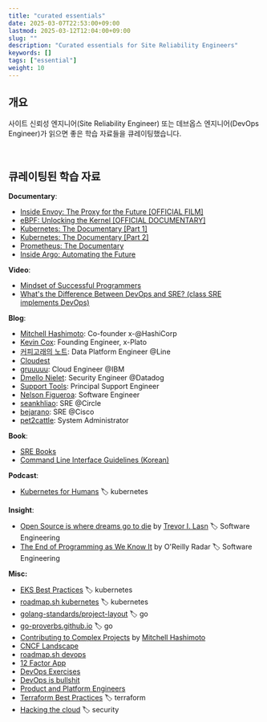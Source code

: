 ```yaml
---
title: "curated essentials"
date: 2025-03-07T22:53:00+09:00
lastmod: 2025-03-12T12:04:00+09:00
slug: ""
description: "Curated essentials for Site Reliability Engineers"
keywords: []
tags: ["essential"]
weight: 10
---
```


## 개요

사이트 신뢰성 엔지니어(Site Reliability Engineer) 또는 데브옵스 엔지니어(DevOps Engineer)가 읽으면 좋은 학습 자료들을 큐레이팅했습니다.

&nbsp;

## 큐레이팅된 학습 자료

**Documentary**:

- [Inside Envoy: The Proxy for the Future [OFFICIAL FILM]](https://youtu.be/uaksVVHDhYU?si=Tml6qdM8EWOO0eIM)
- [eBPF: Unlocking the Kernel [OFFICIAL DOCUMENTARY]](https://youtu.be/Wb_vD3XZYOA?si=bzRES3oSqi1BxVb9)
- [Kubernetes: The Documentary [Part 1]](https://youtu.be/BE77h7dmoQU?si=Z8SogwURaHyO2vSa)
- [Kubernetes: The Documentary [Part 2]](https://youtu.be/318elIq37PE?si=9VvPqRjXrKk-bnhS)
- [Prometheus: The Documentary](https://youtu.be/rT4fJNbfe14?si=IpI_WplBDiUpqDKK)
- [Inside Argo: Automating the Future](https://youtu.be/ox3Gx3eCTCs?si=VJGSP1bgOADfg300)

**Video**:

- [Mindset of Successful Programmers](https://www.youtube.com/watch?v=nogh434ykF0)
- [What's the Difference Between DevOps and SRE? (class SRE implements DevOps)](https://www.youtube.com/watch?v=uTEL8Ff1Zvk)

**Blog**:

- [Mitchell Hashimoto](https://mitchellh.com/): Co-founder x-@HashiCorp
- [Kevin Cox](https://kevincox.ca/): Founding Engineer, x-Plato
- [커피고래의 노트](https://coffeewhale.com/): Data Platform Engineer @Line
- [Cloudest](https://cloudest.oopy.io/)
- [gruuuuu](https://gruuuuu.github.io/): Cloud Engineer @IBM
- [Dmello Nielet](https://dmellonielet.com/): Security Engineer @Datadog
- [Support Tools](https://support.tools/): Principal Support Engineer
- [Nelson Figueroa](https://nelsonfigueroa.dev/): Software Engineer
- [seankhliao](https://seankhliao.com/): SRE @Circle
- [bejarano](https://www.bejarano.io/): SRE @Cisco
- [pet2cattle](https://pet2cattle.com/): System Administrator

**Book**:

- [SRE Books](https://sre.google/books/)
- [Command Line Interface Guidelines (Korean)](https://clig.kr/)

**Podcast**:

- [Kubernetes for Humans](https://podcasts.apple.com/us/podcast/kubernetes-for-humans/id1706941753?l=ko) 🏷️ kubernetes

**Insight**:

- [Open Source is where dreams go to die](https://www.trevorlasn.com/blog/open-source-is-where-dreams-go-to-die) by [Trevor I. Lasn](https://github.com/indreklasn) 🏷️ Software Engineering
- [The End of Programming as We Know It](https://www.oreilly.com/radar/the-end-of-programming-as-we-know-it/) by O'Reilly Radar 🏷️ Software Engineering

**Misc:**

- [EKS Best Practices](https://aws.github.io/aws-eks-best-practices/) 🏷️ kubernetes
- [roadmap.sh kubernetes](https://roadmap.sh/kubernetes) 🏷️ kubernetes
- [golang-standards/project-layout](https://github.com/golang-standards/project-layout/blob/master/README_ko.md) 🏷️ go
- [go-proverbs.github.io](https://go-proverbs.github.io) 🏷️ go
- [Contributing to Complex Projects](https://mitchellh.com/writing/contributing-to-complex-projects) by [Mitchell Hashimoto](https://mitchellh.com/)
- [CNCF Landscape](https://landscape.cncf.io/)
- [roadmap.sh devops](https://roadmap.sh/devops)
- [12 Factor App](https://12factor.net/)
- [DevOps Exercises](https://github.com/bregman-arie/devops-exercises)
- [DevOps is bullshit](https://www.massdriver.cloud/blogs/devops-is-bullshit)
- [Product and Platform Engineers](https://leerob.io/blog/product-engineers)
- [Terraform Best Practices](https://www.terraform-best-practices.com/) 🏷️ terraform
- [Hacking the cloud](https://hackingthe.cloud/) 🏷️ security